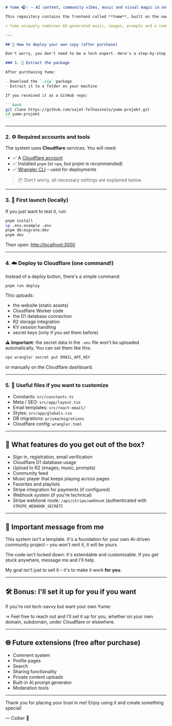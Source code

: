 ````markdown
# Yume 🎧✨ – AI content, community vibes, music and visual magic in one place

This repository contains the frontend called **Yume**, built on the new generation HSWLP system (hswlp-next). It is a **modern, static frontend** application running entirely on the **Cloudflare Pages + Workers** infrastructure – there's no need for a separate backend or server.

> Yume uniquely combines AI-generated music, images, prompts and a community feed system. It can run entirely on its own, even under your own domain.

---

## 🚀 How to deploy your own copy (after purchase)

Don't worry, you don't need to be a tech expert. Here's a step-by-step guide to get your own Yume running.

### 1. 🔄 Extract the package

After purchasing Yume:

- Download the `.zip` package
- Extract it to a folder on your machine

If you received it as a GitHub repo:

```bash
git clone https://github.com/sajat-felhasznalo/yume-projekt.git
cd yume-projekt
```
````

---

### 2. ⚙️ Required accounts and tools

The system uses **Cloudflare** services. You will need:

- ✅ A [Cloudflare account](https://dash.cloudflare.com/)
- ✅ Installed `pnpm` (or `npm`, but pnpm is recommended)
- ✅ [Wrangler CLI](https://developers.cloudflare.com/workers/wrangler/) – used for deployments

> 📦 Don't worry, all necessary settings are explained below.

---

### 3. 🧪 First launch (locally)

If you just want to test it, run:

```bash
pnpm install
cp .env.example .env
pnpm db:migrate:dev
pnpm dev
```

Then open:
[http://localhost:3000](http://localhost:3000)

---

### 4. ☁️ Deploy to Cloudflare (one command!)

Instead of a deploy button, there's a simple command:

```bash
pnpm run deploy
```

This uploads:

- the website (static assets)
- Cloudflare Worker code
- the D1 database connection
- R2 storage integration
- KV session handling
- secret keys (only if you set them before)

⚠️ **Important:** the secret data in the `.env` file won't be uploaded automatically. You can set them like this:

```bash
npx wrangler secret put EMAIL_API_KEY
```

or manually on the Cloudflare dashboard.

---

### 5. 📁 Useful files if you want to customize

- Constants: `src/constants.ts`
- Meta / SEO: `src/app/layout.tsx`
- Email templates: `src/react-email/`
- Styles: `src/app/globals.css`
- DB migrations: `prisma/migrations`
- Cloudflare config: `wrangler.toml`

---

## 🔐 What features do you get out of the box?

- Sign in, registration, email verification
- Cloudflare D1 database usage
- Upload to R2 (images, music, prompts)
- Community feed
- Music player that keeps playing across pages
- Favorites and playlists
- Stripe integration for payments (if configured)
- Webhook system (if you're technical)
- Stripe webhook route: `/api/stripe/webhook` (authenticated with `STRIPE_WEBHOOK_SECRET`)

---

## 💬 Important message from me

This system isn't a template. It's a foundation for your own AI-driven community project – you won't rent it, it will be yours.

The code isn't locked down: it's extendable and customizable. If you get stuck anywhere, message me and I'll help.

My goal isn't just to sell it – it's to make it work **for you**.

---

## 🛠️ Bonus: I'll set it up for you if you want

If you're not tech-savvy but want your own Yume:

→ Feel free to reach out and I'll set it up for you, whether on your own domain, subdomain, under Cloudflare or elsewhere.

---

## 🌐 Future extensions (free after purchase)

- Comment system
- Profile pages
- Search
- Sharing functionality
- Private content uploads
- Built-in AI prompt generator
- Moderation tools

---

Thank you for placing your trust in me!
Enjoy using it and create something special!

— Csiber 🤝

```
```
